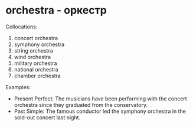# orchestra - оркестр


Collocations:

1. concert orchestra
2. symphony orchestra
3. string orchestra
4. wind orchestra
5. military orchestra
6. national orchestra
7. chamber orchestra

Examples:

- Present Perfect: The musicians have been performing with the concert orchestra since they graduated from the conservatory.
- Past Simple: The famous conductor led the symphony orchestra in the sold-out concert last night.
